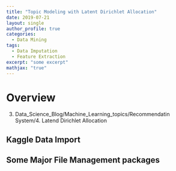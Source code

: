 ```yaml
---
title: "Topic Modeling with Latent Dirichlet Allocation"
date: 2019-07-21
layout: single
author_profile: true
categories:
  - Data Mining
tags: 
  - Data Imputation
  - Feature Extraction
excerpt: "some excerpt"
mathjax: "true"
---
```

# Overview
3. Data_Science_Blog/Machine_Learning_topics/Recommendatin System/4. Latend Dirichlet Allocation
## Kaggle Data Import

## Some Major File Management packages